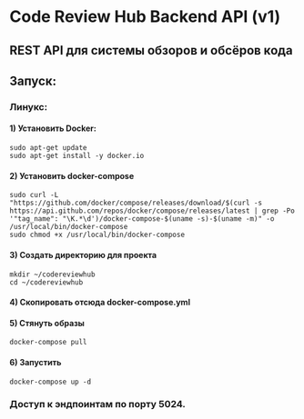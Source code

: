 # Code Review Hub Backend API (v1)
## REST API для системы обзоров и обсёров кода


## Запуск:
### Линукс:
#### 1) Установить Docker:
    sudo apt-get update
    sudo apt-get install -y docker.io
#### 2) Установить docker-compose
    sudo curl -L "https://github.com/docker/compose/releases/download/$(curl -s https://api.github.com/repos/docker/compose/releases/latest | grep -Po '"tag_name": "\K.*\d')/docker-compose-$(uname -s)-$(uname -m)" -o /usr/local/bin/docker-compose
    sudo chmod +x /usr/local/bin/docker-compose
#### 3) Создать директорию для проекта
    mkdir ~/codereviewhub
    cd ~/codereviewhub
#### 4) Скопировать отсюда docker-compose.yml
#### 5) Стянуть образы
    docker-compose pull
#### 6) Запустить
    docker-compose up -d
### Доступ к эндпоинтам по порту 5024.
